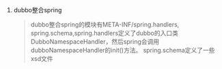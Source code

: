1. dubbo整合spring
	> dubbo整合spring的模块有META-INF/spring.handlers, spring.schema,spring.handlers定义了dubbo的入口类DubboNamespaceHandler，然后spring会调用dubboNamespaceHandler的init()方法。 spring.schema定义了一些xsd文件